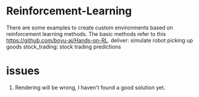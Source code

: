 # Reinforcement-Learning
There are some examples to create custom environments based on reinforcement learning methods. The basic methods refer to this https://github.com/boyu-ai/Hands-on-RL.
deliver: simulate robot picking up goods
stock_trading: stock trading predictions

# issues
1. Rendering will be wrong, I haven't found a good solution yet. 
